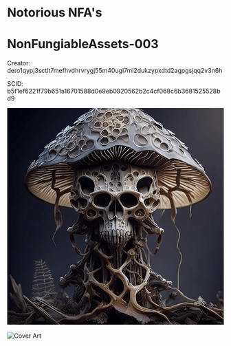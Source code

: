 # Notorious NFA's

# NonFungiableAssets-003

Creator: dero1qypj3sctlt7mefhvdhrvrygj55m40ugl7ml2dukzypxdtd2agpgsjqq2v3n6h

SCID: b5f1ef6221f79b651a16701588d0e9eb0920562b2c4cf068c6b3681525528bd9

![Cover Art](https://github.com/Notoriousjoshyb/NonFungiableAssets-003/blob/main/NonFungiableAssets-003-IC.png?raw=true)


![Cover Art](https://github.com/Notoriousjoshyb/NonFungiableAssets-003/blob/main/NonFungiableAssets-CA.png?raw=true)
